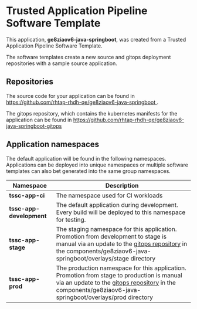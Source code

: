 # Trusted Application Pipeline Software Template

This application, **ge8ziaov6-java-springboot**, was created from a Trusted Application Pipeline Software Template.

The software templates create a new source and gitops deployment repositories with a sample source application. 

## Repositories

The source code for your application can be found in [https://github.com/rhtap-rhdh-qe/ge8ziaov6-java-springboot ](https://github.com/rhtap-rhdh-qe/ge8ziaov6-java-springboot ).
 
The gitops repository, which contains the kubernetes manifests for the application can be found in 
[https://github.com/rhtap-rhdh-qe/ge8ziaov6-java-springboot-gitops ](https://github.com/rhtap-rhdh-qe/ge8ziaov6-java-springboot-gitops ) 

## Application namespaces 

The default application will be found in the following namespaces. Applications can be deployed into unique namespaces or multiple software templates can also bet generated into the same group namespaces.  

|  Namespace   |  Description   |  
| -------- | -------- |
| **tssc-app-ci** | The namespace used for CI workloads |
| **tssc-app-development** | The default application during development. Every build will be deployed to this namespace for testing. |
| **tssc-app-stage** | The staging namespace for this application. Promotion from development to stage is manual via an update to the [gitops repository](https://github.com/rhtap-rhdh-qe/ge8ziaov6-java-springboot-gitops ) in the components/ge8ziaov6-java-springboot/overlays/stage directory |
| **tssc-app-prod** | The production namespace for this application. Promotion from stage to production is manual via an update to the [gitops repository](https://github.com/rhtap-rhdh-qe/ge8ziaov6-java-springboot-gitops ) in the components/ge8ziaov6-java-springboot/overlays/prod directory |